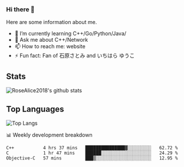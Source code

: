 ### Hi there 👋


<!-- **RoseAlice2018/RoseAlice2018** is a ✨ _special_ ✨ repository because its `README.md` (this file) appears on your GitHub profile. -->

Here are some information about me.

- 🌱 I’m currently learning C++/Go/Python/Java/
- 💬 Ask me about C++/Network
- 📫 How to reach me: website
- ⚡ Fun fact: Fan of 石原さとみ and いちはら ゆうこ


## Stats
![RoseAlice2018's github stats](https://github-readme-stats.vercel.app/api?username=RoseAlice2018&theme=tokyonight)

## Top Languages
![Top Langs](https://github-readme-stats.vercel.app/api/top-langs/?username=RoseAlice2018&layout=compact&theme=tokyonight)

📊 Weekly development breakdown
<!--START_SECTION:waka-->
```text
C++           4 hrs 37 mins   ███████████████▓░░░░░░░░░   62.72 % 
C             1 hr 47 mins    ██████░░░░░░░░░░░░░░░░░░░   24.29 % 
Objective-C   57 mins         ███▒░░░░░░░░░░░░░░░░░░░░░   12.95 % 
```
<!--END_SECTION:waka-->
